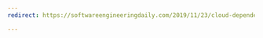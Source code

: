 ```yaml
---
redirect: https://softwareengineeringdaily.com/2019/11/23/cloud-dependencies-with-mya-pitzeruse/

---
```

